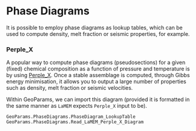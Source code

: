 # Phase Diagrams

It is possible to employ phase diagrams as lookup tables, which can be used to compute density, melt fraction or seismic properties, for example. 


### Perple_X 
A popular way to compute phase diagrams (pseudosections) for a given (fixed) chemical composition as a function of pressure and temperature is by using [Perple_X](https://www.perplex.ethz.ch). Once a stable assemblage is computed, through Gibbs energy minimisation, it allows you to output a large number of properties such as density, melt fraction or seismic velocities.

Within GeoParams, we can import this diagram (provided it is formatted in the same manner as `LaMEM` expects `Perple_X` input to be).

```@docs
GeoParams.PhaseDiagrams.PhaseDiagram_LookupTable
GeoParams.PhaseDiagrams.Read_LaMEM_Perple_X_Diagram
```

